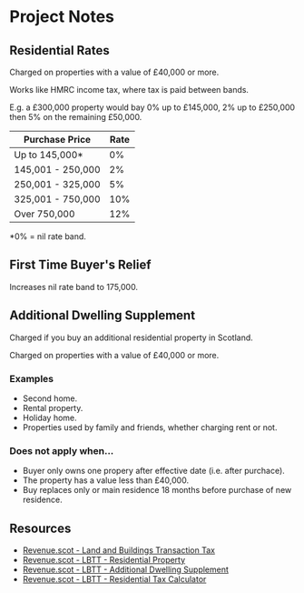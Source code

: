 # Project Notes

## Residential Rates

Charged on properties with a value of £40,000 or more.

Works like HMRC income tax, where tax is paid between bands.

E.g. a £300,000 property would bay 0% up to £145,000, 2% up to £250,000 then 5% on the remaining £50,000.

| Purchase Price    | Rate |
| ----------------- | ---- |
| Up to 145,000\*   | 0%   |
| 145,001 - 250,000 | 2%   |
| 250,001 - 325,000 | 5%   |
| 325,001 - 750,000 | 10%  |
| Over 750,000      | 12%  |

\*0% = nil rate band.

## First Time Buyer's Relief

Increases nil rate band to 175,000.

## Additional Dwelling Supplement

Charged if you buy an additional residential property in Scotland.

Charged on properties with a value of £40,000 or more.

### Examples

- Second home.
- Rental property.
- Holiday home.
- Properties used by family and friends, whether charging rent or not.

### Does not apply when...

- Buyer only owns one propery after effective date (i.e. after purchace).
- The property has a value less than £40,000.
- Buy replaces only or main residence 18 months before purchase of new residence.

## Resources

- [Revenue.scot - Land and Buildings Transaction Tax](https://revenue.scot/taxes/land-buildings-transaction-tax)
- [Revenue.scot - LBTT - Residential Property](https://revenue.scot/taxes/land-buildings-transaction-tax/residential-property)
- [Revenue.scot - LBTT - Additional Dwelling Supplement](https://revenue.scot/taxes/land-buildings-transaction-tax/additional-dwelling-supplement-ads)
- [Revenue.scot - LBTT - Residential Tax Calculator](https://revenue.scot/calculate-tax/calculate-property-transactions#calculator)
